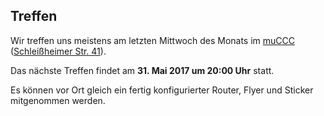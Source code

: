## Treffen

Wir treffen uns meistens am letzten Mittwoch des Monats im [muCCC](http://muc.ccc.de) ([Schleißheimer Str. 41](http://osm.org/go/0JAf0IVLh?node=2012031859)).

Das nächste Treffen findet am **31. Mai 2017 um 20:00 Uhr** statt.

Es können vor Ort gleich ein fertig konfigurierter Router, Flyer und Sticker mitgenommen werden.

